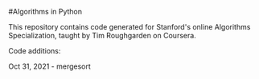 #Algorithms in Python

This repository contains code generated for Stanford's online Algorithms Specialization, taught by Tim Roughgarden on 
Coursera.

Code additions:

Oct 31, 2021 - mergesort